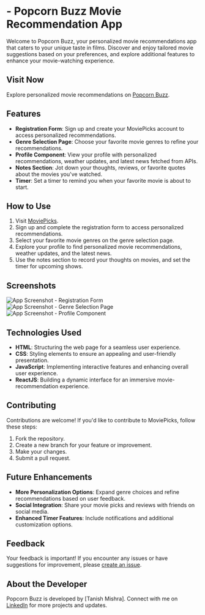 #  - Popcorn Buzz Movie Recommendation App

Welcome to Popcorn Buzz, your personalized movie recommendations app that caters to your unique taste in films. Discover and enjoy tailored movie suggestions based on your preferences, and explore additional features to enhance your movie-watching experience.

## Visit Now
Explore personalized movie recommendations on [Popcorn Buzz](https://popcorn-buzz.netlify.app).

## Features
- **Registration Form**: Sign up and create your MoviePicks account to access personalized recommendations.
- **Genre Selection Page**: Choose your favorite movie genres to refine your recommendations.
- **Profile Component**: View your profile with personalized recommendations, weather updates, and latest news fetched from APIs.
- **Notes Section**: Jot down your thoughts, reviews, or favorite quotes about the movies you've watched.
- **Timer**: Set a timer to remind you when your favorite movie is about to start.

## How to Use
1. Visit [MoviePicks](https://popcorn-buzz.netlify.app).
2. Sign up and complete the registration form to access personalized recommendations.
3. Select your favorite movie genres on the genre selection page.
4. Explore your profile to find personalized movie recommendations, weather updates, and the latest news.
5. Use the notes section to record your thoughts on movies, and set the timer for upcoming shows.

## Screenshots
![App Screenshot - Registration Form](/assets/screenshots/registration_form.png)
![App Screenshot - Genre Selection Page](/assets/screenshots/genre_selection.png)
![App Screenshot - Profile Component](/assets/screenshots/profile_component.png)

## Technologies Used
- **HTML**: Structuring the web page for a seamless user experience.
- **CSS**: Styling elements to ensure an appealing and user-friendly presentation.
- **JavaScript**: Implementing interactive features and enhancing overall user experience.
- **ReactJS**: Building a dynamic interface for an immersive movie-recommendation experience.

## Contributing
Contributions are welcome! If you'd like to contribute to MoviePicks, follow these steps:
1. Fork the repository.
2. Create a new branch for your feature or improvement.
3. Make your changes.
4. Submit a pull request.

## Future Enhancements
- **More Personalization Options**: Expand genre choices and refine recommendations based on user feedback.
- **Social Integration**: Share your movie picks and reviews with friends on social media.
- **Enhanced Timer Features**: Include notifications and additional customization options.

## Feedback
Your feedback is important! If you encounter any issues or have suggestions for improvement, please [create an issue](https://github.com/tanish-mishra/super-app-react/issues).

## About the Developer
Popcorn Buzz is developed by [Tanish Mishra]. Connect with me on [LinkedIn](https://www.linkedin.com/in/tanish-mishra-5a7478265/) for more projects and updates.
